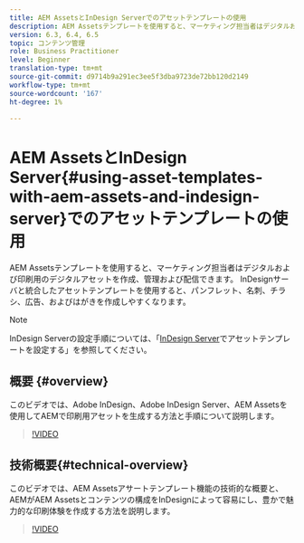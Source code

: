 ```yaml
---
title: AEM AssetsとInDesign Serverでのアセットテンプレートの使用
description: AEM Assetsテンプレートを使用すると、マーケティング担当者はデジタルおよび印刷用のデジタルアセットを作成、管理および配信できます。 InDesignサーバと統合したアセットテンプレートを使用すると、パンフレット、名刺、チラシ、広告、およびはがきを作成しやすくなります。
version: 6.3, 6.4, 6.5
topic: コンテンツ管理
role: Business Practitioner
level: Beginner
translation-type: tm+mt
source-git-commit: d9714b9a291ec3ee5f3dba9723de72bb120d2149
workflow-type: tm+mt
source-wordcount: '167'
ht-degree: 1%

---
```



# AEM AssetsとInDesign Server{#using-asset-templates-with-aem-assets-and-indesign-server}でのアセットテンプレートの使用

AEM Assetsテンプレートを使用すると、マーケティング担当者はデジタルおよび印刷用のデジタルアセットを作成、管理および配信できます。 InDesignサーバと統合したアセットテンプレートを使用すると、パンフレット、名刺、チラシ、広告、およびはがきを作成しやすくなります。

>[!NOTE]
>
>InDesign Serverの設定手順については、「[InDesign Server](asset-templates-technical-video-setup.md)でアセットテンプレートを設定する」を参照してください。

## 概要 {#overview}

このビデオでは、Adobe InDesign、Adobe InDesign Server、AEM Assetsを使用してAEMで印刷用アセットを生成する方法と手順について説明します。

>[!VIDEO](https://video.tv.adobe.com/v/25170?quality=12&learn=on)

## 技術概要{#technical-overview}

このビデオでは、AEM Assetsアサートテンプレート機能の技術的な概要と、AEMがAEM Assetsとコンテンツの構成をInDesignによって容易にし、豊かで魅力的な印刷体験を作成する方法を説明します。

>[!VIDEO](https://video.tv.adobe.com/v/17071/?quality=9&learn=on)